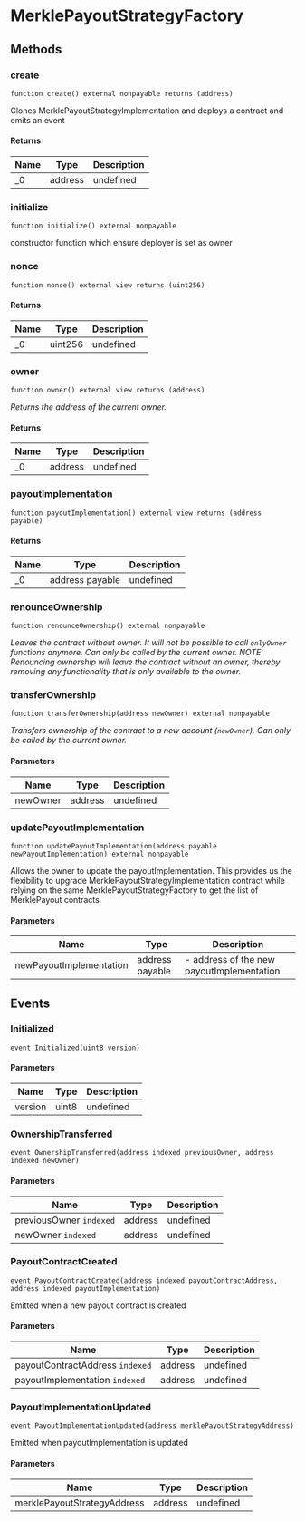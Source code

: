 # MerklePayoutStrategyFactory









## Methods

### create

```solidity
function create() external nonpayable returns (address)
```

Clones MerklePayoutStrategyImplementation and deploys a contract and emits an event




#### Returns

| Name | Type | Description |
|---|---|---|
| _0 | address | undefined |

### initialize

```solidity
function initialize() external nonpayable
```

constructor function which ensure deployer is set as owner




### nonce

```solidity
function nonce() external view returns (uint256)
```






#### Returns

| Name | Type | Description |
|---|---|---|
| _0 | uint256 | undefined |

### owner

```solidity
function owner() external view returns (address)
```



*Returns the address of the current owner.*


#### Returns

| Name | Type | Description |
|---|---|---|
| _0 | address | undefined |

### payoutImplementation

```solidity
function payoutImplementation() external view returns (address payable)
```






#### Returns

| Name | Type | Description |
|---|---|---|
| _0 | address payable | undefined |

### renounceOwnership

```solidity
function renounceOwnership() external nonpayable
```



*Leaves the contract without owner. It will not be possible to call `onlyOwner` functions anymore. Can only be called by the current owner. NOTE: Renouncing ownership will leave the contract without an owner, thereby removing any functionality that is only available to the owner.*


### transferOwnership

```solidity
function transferOwnership(address newOwner) external nonpayable
```



*Transfers ownership of the contract to a new account (`newOwner`). Can only be called by the current owner.*

#### Parameters

| Name | Type | Description |
|---|---|---|
| newOwner | address | undefined |

### updatePayoutImplementation

```solidity
function updatePayoutImplementation(address payable newPayoutImplementation) external nonpayable
```

Allows the owner to update the payoutImplementation. This provides us the flexibility to upgrade MerklePayoutStrategyImplementation contract while relying on the same MerklePayoutStrategyFactory to get the list of MerklePayout contracts.



#### Parameters

| Name | Type | Description |
|---|---|---|
| newPayoutImplementation | address payable | - address of the new payoutImplementation |



## Events

### Initialized

```solidity
event Initialized(uint8 version)
```





#### Parameters

| Name | Type | Description |
|---|---|---|
| version  | uint8 | undefined |

### OwnershipTransferred

```solidity
event OwnershipTransferred(address indexed previousOwner, address indexed newOwner)
```





#### Parameters

| Name | Type | Description |
|---|---|---|
| previousOwner `indexed` | address | undefined |
| newOwner `indexed` | address | undefined |

### PayoutContractCreated

```solidity
event PayoutContractCreated(address indexed payoutContractAddress, address indexed payoutImplementation)
```

Emitted when a new payout contract is created



#### Parameters

| Name | Type | Description |
|---|---|---|
| payoutContractAddress `indexed` | address | undefined |
| payoutImplementation `indexed` | address | undefined |

### PayoutImplementationUpdated

```solidity
event PayoutImplementationUpdated(address merklePayoutStrategyAddress)
```

Emitted when payoutImplementation is updated



#### Parameters

| Name | Type | Description |
|---|---|---|
| merklePayoutStrategyAddress  | address | undefined |



